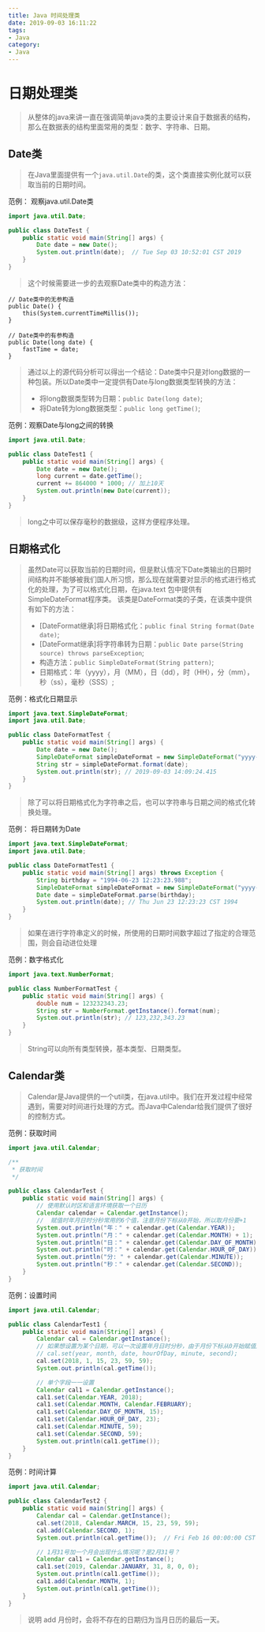 ```yaml
---
title: Java 时间处理类
date: 2019-09-03 16:11:22
tags:
- Java
category:
- Java
---
```


# 日期处理类

> 从整体的java来讲一直在强调简单java类的主要设计来自于数据表的结构，那么在数据表的结构里面常用的类型：数字、字符串、日期。

## Date类

> 在Java里面提供有一个`java.util.Date`的类，这个类直接实例化就可以获取当前的日期时间。

范例： 观察java.util.Date类

```java
import java.util.Date;

public class DateTest {
    public static void main(String[] args) {
        Date date = new Date();
        System.out.println(date);  // Tue Sep 03 10:52:01 CST 2019
    }
}
```
> 这个时候需要进一步的去观察Date类中的构造方法：

```
// Date类中的无参构造
public Date() {
    this(System.currentTimeMillis());
}
    
// Date类中的有参构造
public Date(long date) {
    fastTime = date;
}
```

> 通过以上的源代码分析可以得出一个结论：Date类中只是对long数据的一种包装。所以Date类中一定提供有Date与long数据类型转换的方法：
> - 将long数据类型转为日期：`public Date(long date)`;
> - 将Date转为long数据类型：`public long getTime()`;

范例：观察Date与long之间的转换

```java
import java.util.Date;

public class DateTest1 {
    public static void main(String[] args) {
        Date date = new Date();
        long current = date.getTime();
        current += 864000 * 1000; // 加上10天
        System.out.println(new Date(current));
    }
}
```

> long之中可以保存毫秒的数据级，这样方便程序处理。

## 日期格式化

> 虽然Date可以获取当前的日期时间，但是默认情况下Date类输出的日期时间结构并不能够被我们国人所习惯，那么现在就需要对显示的格式进行格式化的处理，为了可以格式化日期，在java.text
包中提供有SimpleDateFormat程序类。
> 该类是DateFormat类的子类，在该类中提供有如下的方法：
> - [DateFormat继承]将日期格式化：`public final String format(Date date)`;
> - [DateFormat继承]将字符串转为日期：`public Date parse(String source) throws parseException`;
> - 构造方法：`public SimpleDateFormat(String pattern)`;
>  - 日期格式：年（yyyy），月（MM），日（dd），时（HH），分（mm），秒（ss），毫秒（SSS）;

范例：格式化日期显示

```java
import java.text.SimpleDateFormat;
import java.util.Date;

public class DateFormatTest {
    public static void main(String[] args) {
        Date date = new Date();
        SimpleDateFormat simpleDateFormat = new SimpleDateFormat("yyyy-MM-dd HH:MM:ss.SSS");
        String str = simpleDateFormat.format(date);
        System.out.println(str); // 2019-09-03 14:09:24.415
    }
}
```

> 除了可以将日期格式化为字符串之后，也可以字符串与日期之间的格式化转换处理。

范例： 将日期转为Date

```java
import java.text.SimpleDateFormat;
import java.util.Date;

public class DateFormatTest1 {
    public static void main(String[] args) throws Exception {
        String birthday = "1994-06-23 12:23:23.988";
        SimpleDateFormat simpleDateFormat = new SimpleDateFormat("yyyy-MM-dd HH:mm:ss.SSS");
        Date date = simpleDateFormat.parse(birthday);
        System.out.println(date); // Thu Jun 23 12:23:23 CST 1994
    }
}
```

> 如果在进行字符串定义的时候，所使用的日期时间数字超过了指定的合理范围，则会自动进位处理

范例：数字格式化

```java
import java.text.NumberFormat;

public class NumberFormatTest {
    public static void main(String[] args) {
        double num = 123232343.23;
        String str = NumberFormat.getInstance().format(num);
        System.out.println(str); // 123,232,343.23
    }
}
```

> String可以向所有类型转换，基本类型、日期类型。

## Calendar类

> Calendar是Java提供的一个util类，在java.util中。我们在开发过程中经常遇到，需要对时间进行处理的方式。而Java中Calendar给我们提供了很好的控制方式。

范例：获取时间

```java
import java.util.Calendar;

/**
 * 获取时间
 */

public class CalendarTest {
    public static void main(String[] args) {
        // 使用默认时区和语言环境获取一个日历
        Calendar calendar = Calendar.getInstance();
        //  赋值时年月日时分秒常用的6个值，注意月份下标从0开始，所以取月份要+1
        System.out.println("年：" + calendar.get(Calendar.YEAR));
        System.out.println("月：" + calendar.get(Calendar.MONTH) + 1);
        System.out.println("日：" + calendar.get(Calendar.DAY_OF_MONTH));
        System.out.println("时：" + calendar.get(Calendar.HOUR_OF_DAY));
        System.out.println("分: " + calendar.get(Calendar.MINUTE));
        System.out.println("秒：" + calendar.get(Calendar.SECOND));
    }
}
```

范例：设置时间

```java
import java.util.Calendar;

public class CalendarTest1 {
    public static void main(String[] args) {
        Calendar cal = Calendar.getInstance();
        // 如果想设置为某个日期，可以一次设置年月日时分秒，由于月份下标从0开始赋值月份要-1
        // cal.set(year, month, date, hourOfDay, minute, second);
        cal.set(2018, 1, 15, 23, 59, 59);
        System.out.println(cal.getTime());

        // 单个字段一一设置
        Calendar cal1 = Calendar.getInstance();
        cal1.set(Calendar.YEAR, 2018);
        cal1.set(Calendar.MONTH, Calendar.FEBRUARY);
        cal1.set(Calendar.DAY_OF_MONTH, 15);
        cal1.set(Calendar.HOUR_OF_DAY, 23);
        cal1.set(Calendar.MINUTE, 59);
        cal1.set(Calendar.SECOND, 59);
        System.out.println(cal1.getTime());
    }
}
```

范例：时间计算

```java
import java.util.Calendar;

public class CalendarTest2 {
    public static void main(String[] args) {
        Calendar cal = Calendar.getInstance();
        cal.set(2018, Calendar.MARCH, 15, 23, 59, 59);
        cal.add(Calendar.SECOND, 1);
        System.out.println(cal.getTime());  // Fri Feb 16 00:00:00 CST 2018

        // 1月31号加一个月会出现什么情况呢？是2月31号？
        Calendar cal1 = Calendar.getInstance();
        cal1.set(2019, Calendar.JANUARY, 31, 8, 0, 0);
        System.out.println(cal1.getTime());
        cal1.add(Calendar.MONTH, 1);
        System.out.println(cal1.getTime());
    }
}
```

> 说明 add 月份时，会将不存在的日期归为当月日历的最后一天。


